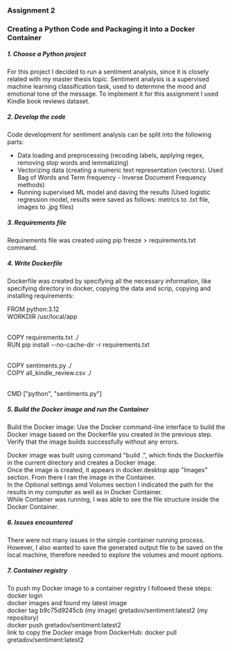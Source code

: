 ### Assignment 2
### Creating a Python Code and Packaging it into a Docker Container

##### 1. Choose a Python project
For this project I decided to run a sentiment analysis, since it is closely related with my master thesis topic. Sentiment analysis is a supervised machine learning classification task, used to determine the mood and emotional tone of the message. To implement it for this assignment I used Kindle book reviews dataset.

##### 2. Develop the code
Code development for sentiment analysis can be split into the following parts: <br>
- Data loading and preprocessing (recoding labels, applying regex, removing stop words and lemmatizing)
- Vectorizing data (creating a numeric text representation (vectors). Used Bag of Words and Term frequency - Inverse Document Frequency methods)
- Running supervised ML model and daving the results (Used logistic regression model, results were saved as follows: metrics to .txt file, images to .jpg files)

##### 3. Requirements file
Requirements file was created using pip freeze > requirements.txt command. 

##### 4. Write Dockerfile
Dockerfile was created by specifying all the necessary information, like specifying directory in docker, copying the data and scrip, copying and installing requirements: <br>

FROM python:3.12 <br>
WORKDIR /usr/local/app <br><br>

COPY requirements.txt ./ <br>
RUN pip install --no-cache-dir -r requirements.txt <br><br>

COPY sentiments.py ./<br>
COPY all_kindle_review.csv ./<br><br>

CMD ["python", "sentiments.py"]


##### 5. Build the Docker image and run the Container
Build the Docker image: Use the Docker command-line interface to build the Docker image based on the Dockerfile you created in the previous step. Verify that the image builds successfully without any errors.

Docker image was built using command "build .", which finds the Dockerfile in the current directory and creates a Docker image. <br>
Once the image is created, it appears in docker.desktop app "Images" section. From there I ran the image in the Container. <br>
In the Optional settings amd Volumes section I indicated the path for the results in my computer as well as in Docker Container. <br>
While Container was running, I was able to see the file structure inside the Docker Container.  

##### 6. Issues encountered
There were not many issues in the simple container running process. However, I also wanted to save the generated output file to be saved on the local machine, therefore needed to explore the volumes and mount options. 

##### 7. Container registry
To push my Docker image to a container registry I followed these steps: <br>
docker login <br>
docker images and found my latest image <br>
docker tag b9c75d9245cb (my image) gretadov/sentiment:latest2 (my repository)  <br>
docker push gretadov/sentiment:latest2 <br>
link to copy the Docker image from DockerHub: docker pull gretadov/sentiment:latest2 <br>

